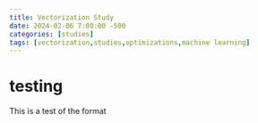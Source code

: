 ```yaml
---
title: Vectorization Study
date: 2024-02-06 7:00:00 -500
categories: [studies]
tags: [vectorization,studies,optimizations,machine learning]
---
```


# testing

This is a test of the format
